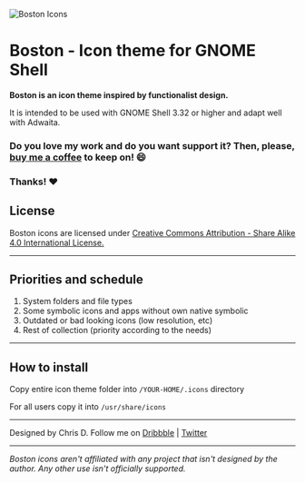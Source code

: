 ![Boston Icons](https://github.com/heychrisd/Boston-Icons/blob/master/Boston-Icons-Preview.png)

# Boston - Icon theme for GNOME Shell

**Boston is an icon theme inspired by functionalist design.**

It is intended to be used with GNOME Shell 3.32 or higher and adapt well with Adwaita.

### Do you love my work and do you want support it? Then, please, [buy me a coffee](https://www.paypal.me/ChrisDiaz)  to keep on! :smile:
 
### Thanks! :heart:

## License

Boston icons are licensed under [Creative Commons Attribution - Share Alike 4.0 International License. ](https://creativecommons.org/licenses/by-sa/4.0/legalcode) 

***

## Priorities and schedule

1. System folders and file types
2. Some symbolic icons and apps without own native symbolic
3. Outdated or bad looking icons (low resolution, etc)
4. Rest of collection (priority according to the needs)

***

## How to install

Copy entire icon theme folder into `/YOUR-HOME/.icons` directory

For all users copy it into `/usr/share/icons`

***

Designed by Chris D. Follow me on [Dribbble](https://dribbble.com/chrisdiaz) | [Twitter](https://twitter.com/hey_chris_d)

***

*Boston icons aren't affiliated with any project that isn't designed by the author.
Any other use isn't officially supported.*


